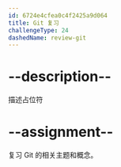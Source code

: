 ```yaml
---
id: 6724e4cfea0c4f2425a9d064
title: Git 复习
challengeType: 24
dashedName: review-git
---
```


# --description--

描述占位符

# --assignment--

复习 Git 的相关主题和概念。

